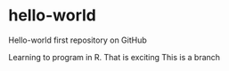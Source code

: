 # hello-world
Hello-world first repository on GitHub

Learning to program in R. That is exciting
This is a branch
